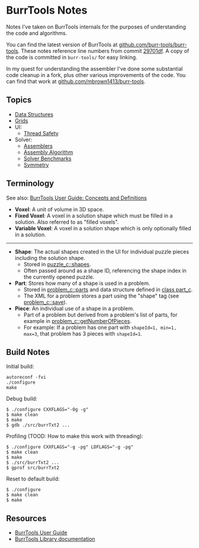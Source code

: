 
# BurrTools Notes

Notes I've taken on BurrTools internals for the purposes of understanding the
code and algorithms.

You can find the latest version of BurrTools at [github.com/burr-tools/burr-tools](https://github.com/burr-tools/burr-tools).
These notes reference line numbers from commit [29701df](https://github.com/burr-tools/burr-tools/tree/29701dfefc71f686d4e928725de4edf06040d382).
A copy of the code is committed in `burr-tools/` for easy linking.

In my quest for understanding the assembler I've done some substantial code
cleanup in a fork, plus other various improvements of the code. You can find
that work at [github.com/mbrown1413/burr-tools](https://github.com/mbrown1413/burr-tools).

## Topics

* [Data Structures](data-structures.md)
* [Grids](grids.md)
* UI:
  * [Thread Safety](thread-safety.md)
* Solver:
  * [Assemblers](assemblers.md)
  * [Assembly Algorithm](assembly-algorithm.md)
  * [Solver Benchmarks](solver-benchmarks.md)
  * [Symmetry](symmetry.md)

## Terminology

See also: [BurrTools User Guide: Concepts and Definitions](https://burrtools.sourceforge.net/gui-doc/ConceptsandDefinitions.html)

* **Voxel**: A unit of volume in 3D space.
* **Fixed Voxel**: A voxel in a solution shape which must be filled in a solution. Also referred to as "filled voxels".
* **Variable Voxel**: A voxel in a solution shape which is only optionally filled in a solution.

-----

* **Shape**: The actual shapes created in the UI for individual puzzle pieces including the solution shape.
    * Stored in [puzzle_c::shapes](burr-tools/src/lib/puzzle.h#L61).
    * Often passed around as a shape ID, referencing the shape index in the currently opened puzzle.
* **Part**: Stores how many of a shape is used in a problem.
    * Stored in [problem_c::parts](burr-tools/src/lib/problem.h#L84) and data structure defined in [class part_c](burr-tools/src/lib/problem.cpp#L48).
    * The XML for a problem stores a part using the "shape" tag (see [problem_c::save](burr-tools/src/lib/problem.cpp#L129)).
* **Piece**: An individual use of a shape in a problem.
    * Part of a problem but derived from a problem's list of parts, for example in [problem_c::getNumberOfPieces](burr-tools/src/lib/problem.cpp#L761).
    * For example: If a problem has one part with `shapeId=1, min=1, max=3`, that problem has 3 pieces with `shapeId=1`.

## Build Notes

Initial build:

    autoreconf -fvi
    ./configure
    make

Debug build:

    $ ./configure CXXFLAGS="-Og -g"
    $ make clean
    $ make
    $ gdb ./src/burrTxt2 ...

Profiling (TOOD: How to make this work with threading):

    $ ./configure CXXFLAGS="-g -pg" LDFLAGS="-g -pg"
    $ make clean
    $ make
    $ ./src/burrTxt2 ...
    $ gprof src/burrTxt2

Reset to default build:

    $ ./configure
    $ make clean
    $ make

## Resources

* [BurrTools User Guide](https://burrtools.sourceforge.net/gui-doc/toc.html)
* [BurrTools Library documentation](https://burrtools.sourceforge.net/lib-doc/index.html)